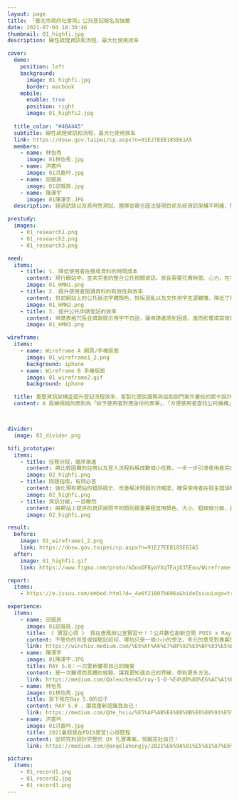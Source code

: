 ```yaml
---
layout: page
title: 「臺北市政府社會局」公托登記報名及抽籤
date: 2021-07-04 18:30:46
thumbnail: 01_highfi.jpg
description: 線性疏理資訊和流程，最大化使用效率

cover:
  demo:
    position: left
    background:
      image: 01_highfi.jpg
      border: macbook
    mobile:
      enable: true
      position: right
      image: 01_highfi2.jpg
    
  title_color: "#4BA4A5"
  subtitle: 線性疏理資訊和流程，最大化使用效率
  link: https://dosw.gov.taipei/cp.aspx?n=91E27EEB185E61A5
  members:
    - name: 林怡秀
      image: 01林怡秀.jpg
    - name: 洪嘉吟
      image: 01洪嘉吟.jpg
    - name: 邱威辰
      image: 01邱威辰.jpg
    - name: 陳澤宇
      image: 01陳澤宇.JPG
  description: 經過訪談以及易用性測試，團隊從親合圖法發現目前系統資訊架構不明確，使用者蒐集資料的成本大，無法快速瞭解重要訊息和做出決策；同時導致使用者在系統上送出錯誤資料的行為，增加了系統後端的處理成本。團隊改善這些問題，將系統架構重新梳理，設計線性「深度為主」的使用者流程。最終目標是幫助使用者更有效的做到「瞭解公托」、「選擇公托」以及「申請公托」。

prestudy:
  images:
    - 01_research1.png
    - 01_research2.png
    - 01_research3.png

need:
  items:
    - title: 1. 降低使用者在搜尋資料的時間成本
      content: 現行網站中，並未完善的整合公托相關資訊，家長需要花費時間、心力，在不同平台中穿梭，才能獲得想要的資訊。
      image: 01_HMW1.png
    - title: 2. 提升使用者閱讀資料的有效性與效率
      content: 目前網站上的公托辦法字體顏色、排版混亂以及文件用字生澀難懂，降低了可讀性，也容易造成混淆。
      image: 01_HMW2.png
    - title: 3. 提升公托申請登記的效率
      content: 申請表格冗長且填寫提示用字不白話，讓申請者感到困惑，進而影響填寫效率。
      image: 01_HMW3.png

wireframe:
  items:
    - name: Wireframe A 網頁/手機版面
      image: 01_wireframe1_2.png
      background: iphone
    - name: Wireframe B 手機版面
      image: 01_wireframe2.gif
      background: iphone

  title: 重整資訊架構並提升登記流程效率、客製化便民服務與協助部門案件審核的關卡設計
  content: A 版線框稿的原則為「給予使用者對應身份的表單」、「方便使用者查找公托機構」、「整合公托資訊架構」，著重在整理公托資訊並簡化流程。B 版線在A版原則之外，新增了「自我檢核表」與「公托購物車」的設計，提升使用者在挑選公托上的方便性，並協助降低發生申請案件不符合資格的機率。



divider:
  image: 02_divider.png

hifi_prototype:
  items:
    - title: 任務分段，循序漸進
      content: 將比較困難的註冊以及登入流程拆解成數個小任務，一步一步引導使用者完成，也確保沒有漏掉任何一個步驟。同時附上流程圖顯示使用者目前正在進行的階段，以及後面會出現的任務。
      image: 02_highfi.png
    - title: 問題指南，有問必答
      content: 強化現有網站的錯誤提示，改善解決問題的流暢度，確保使用者在發生錯誤時能夠知道目前遇到的問題是什麼，並即時獲得解答。
      image: 02_highfi.png
    - title: 資訊分級，一目瞭然
      content: 將網站上提供的資訊按照不同類別跟重要程度用顏色、大小、粗細做分級，盡可能減少使用者搜尋目標資訊花費的時間。
      image: 02_highfi.png

result:
  before:
    image: 01_wireframe1_2.png
    link: https://dosw.gov.taipei/cp.aspx?n=91E27EEB185E61A5
  after: 
    image: 01_highfi1.gif
    link: https://www.figma.com/proto/kQooDFByaYXqTEajQ35Eoo/Wireframe-Hi-Fi-Prototype-V2?page-id=56%3A259&node-id=77%3A1392&viewport=243%2C48%2C0.02&scaling=min-zoom&starting-point-node-id=77%3A1392&hide-ui=1

report:
  items: 
    - https://e.issuu.com/embed.html?d=_4e6f21007b606a&hideIssuuLogo=true&pageLayout=singlePage&u=pdis.tw

experience:
  items:
    - name: 邱威辰
      image: 01邱威辰.jpg
      title: 《 實習心得 》 我在唐鳳辦公室實習ㄝ！？公共數位創新空間 PDIS x Ray 5.0 見習計畫（上）
      content: 不管你的背景或經驗試如何，哪怕只是一個小小的想法，多元的意見對專案的執行是絕對有幫助的
      link: https://winchiu.medium.com/%E5%AF%A6%E7%BF%92%E5%BF%83%E5%BE%97-%E6%88%91%E5%9C%A8%E5%94%90%E9%B3%B3%E8%BE%A6%E5%85%AC%E5%AE%A4%E5%AF%A6%E7%BF%92%E3%84%9D-%E5%85%AC%E5%85%B1%E6%95%B8%E4%BD%8D%E5%89%B5%E6%96%B0%E7%A9%BA%E9%96%93-pdis-x-ray-5-0-%E8%A6%8B%E7%BF%92%E8%A8%88%E7%95%AB-%E4%B8%8A-69c5ff8146a0
    - name: 陳澤宇
      image: 01陳澤宇.JPG
      title: RAY 5.0：一次重新審視自己的機會
      content: 是一次難得而具體的經驗，讓我更知道自己的界線，學到更多方法。
      link: https://medium.com/@alexchen45/ray-5-0-%E4%B8%80%E6%AC%A1%E9%87%8D%E6%96%B0%E5%AF%A9%E8%A6%96%E8%87%AA%E5%B7%B1%E7%9A%84%E6%A9%9F%E6%9C%83-fa48693fcd8b
    - name: 林怡秀
      image: 01林怡秀.jpg
      title: 寫下我在Ray 5.0的日子
      content: RAY 5.0 ，讓我重新認識我自己！
      link: https://medium.com/@de_hsiu/%E5%AF%AB%E4%B8%8B%E6%88%91%E5%9C%A8ray-5-0%E7%9A%84%E6%97%A5%E5%AD%90-9605ccb3a018
    - name: 洪嘉吟
      image: 01洪嘉吟.jpg
      title: 2021暑假我在PDIS實習|心得歷程
      content: 從研究到設計完整的 UX 扎實專案，挑戰茁壯自己！
      link: https://medium.com/@angelahongjy/2021%E6%9A%91%E5%81%87%E6%88%91%E5%9C%A8pdis%E5%AF%A6%E7%BF%92-%E5%BF%83%E5%BE%97%E6%AD%B7%E7%A8%8B-40e65923f5a4

picture:
  items:
    - 01_record1.png
    - 01_record2.jpg
    - 01_record3.png
---
```

